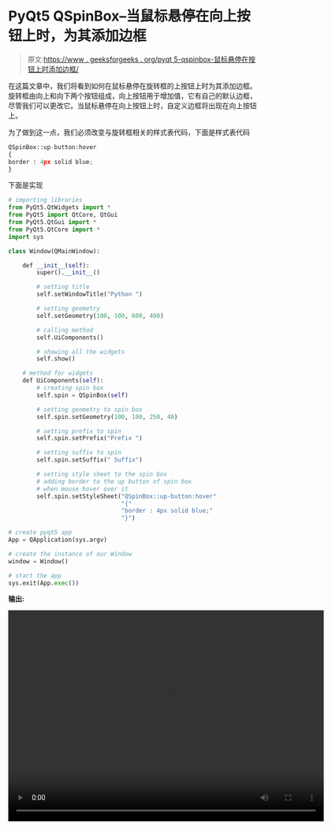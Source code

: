 # PyQt5 QSpinBox–当鼠标悬停在向上按钮上时，为其添加边框

> 原文:[https://www . geeksforgeeks . org/pyqt 5-qspinbox-鼠标悬停在按钮上时添加边框/](https://www.geeksforgeeks.org/pyqt5-qspinbox-adding-border-to-the-up-button-when-mouse-hover-over-it/)

在这篇文章中，我们将看到如何在鼠标悬停在旋转框的上按钮上时为其添加边框。旋转框由向上和向下两个按钮组成，向上按钮用于增加值，它有自己的默认边框，尽管我们可以更改它。当鼠标悬停在向上按钮上时，自定义边框将出现在向上按钮上。

为了做到这一点，我们必须改变与旋转框相关的样式表代码，下面是样式表代码

```py
QSpinBox::up-button:hover
{
border : 4px solid blue;
}

```

下面是实现

```py
# importing libraries
from PyQt5.QtWidgets import * 
from PyQt5 import QtCore, QtGui
from PyQt5.QtGui import * 
from PyQt5.QtCore import * 
import sys

class Window(QMainWindow):

    def __init__(self):
        super().__init__()

        # setting title
        self.setWindowTitle("Python ")

        # setting geometry
        self.setGeometry(100, 100, 600, 400)

        # calling method
        self.UiComponents()

        # showing all the widgets
        self.show()

    # method for widgets
    def UiComponents(self):
        # creating spin box
        self.spin = QSpinBox(self)

        # setting geometry to spin box
        self.spin.setGeometry(100, 100, 250, 40)

        # setting prefix to spin
        self.spin.setPrefix("Prefix ")

        # setting suffix to spin
        self.spin.setSuffix(" Suffix")

        # setting style sheet to the spin box
        # adding border to the up button of spin box
        # when mouse hover over it
        self.spin.setStyleSheet("QSpinBox::up-button:hover"
                                "{"
                                "border : 4px solid blue;"
                                "}")

# create pyqt5 app
App = QApplication(sys.argv)

# create the instance of our Window
window = Window()

# start the app
sys.exit(App.exec())
```

**输出:**

<video class="wp-video-shortcode" id="video-410962-1" width="640" height="428" preload="metadata" controls=""><source type="video/mp4" src="https://media.geeksforgeeks.org/wp-content/uploads/20200512015411/Python-12-05-2020-01_53_37.mp4?_=1">[https://media.geeksforgeeks.org/wp-content/uploads/20200512015411/Python-12-05-2020-01_53_37.mp4](https://media.geeksforgeeks.org/wp-content/uploads/20200512015411/Python-12-05-2020-01_53_37.mp4)</video>